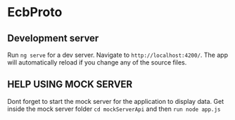 # EcbProto

## Development server

Run `ng serve` for a dev server. Navigate to `http://localhost:4200/`. The app will automatically reload if you change any of the source files.


## HELP USING MOCK SERVER
Dont forget to start the mock server for the application to display data.
Get inside the mock server folder  `cd mockServerApi` and then `run node app.js` 

